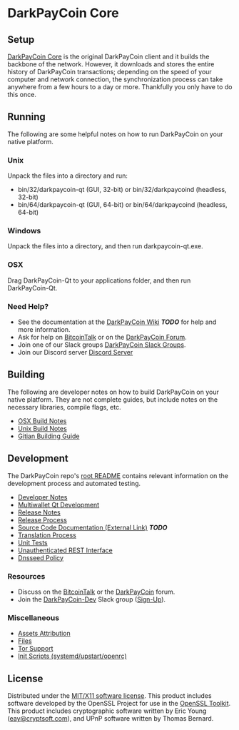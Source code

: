 DarkPayCoin Core
=====================

Setup
---------------------
[DarkPayCoin Core](http://darkpaycoin.org/wallet) is the original DarkPayCoin client and it builds the backbone of the network. However, it downloads and stores the entire history of DarkPayCoin transactions; depending on the speed of your computer and network connection, the synchronization process can take anywhere from a few hours to a day or more. Thankfully you only have to do this once.

Running
---------------------
The following are some helpful notes on how to run DarkPayCoin on your native platform.

### Unix

Unpack the files into a directory and run:

- bin/32/darkpaycoin-qt (GUI, 32-bit) or bin/32/darkpaycoind (headless, 32-bit)
- bin/64/darkpaycoin-qt (GUI, 64-bit) or bin/64/darkpaycoind (headless, 64-bit)

### Windows

Unpack the files into a directory, and then run darkpaycoin-qt.exe.

### OSX

Drag DarkPayCoin-Qt to your applications folder, and then run DarkPayCoin-Qt.

### Need Help?

* See the documentation at the [DarkPayCoin Wiki](https://en.bitcoin.it/wiki/Main_Page) ***TODO***
for help and more information.
* Ask for help on [BitcoinTalk](https://bitcointalk.org/index.php?topic=1262920.0) or on the [DarkPayCoin Forum](http://forum.darkpaycoin.org/).
* Join one of our Slack groups [DarkPayCoin Slack Groups](https://darkpaycoin.org/slack-logins/).
* Join our Discord server [Discord Server](https://discord.gg/dTRhamf)

Building
---------------------
The following are developer notes on how to build DarkPayCoin on your native platform. They are not complete guides, but include notes on the necessary libraries, compile flags, etc.

- [OSX Build Notes](build-osx.md)
- [Unix Build Notes](build-unix.md)
- [Gitian Building Guide](gitian-building.md)

Development
---------------------
The DarkPayCoin repo's [root README](https://github.com/DarkPayCoin/DarkPayCoin/blob/master/README.md) contains relevant information on the development process and automated testing.

- [Developer Notes](developer-notes.md)
- [Multiwallet Qt Development](multiwallet-qt.md)
- [Release Notes](release-notes.md)
- [Release Process](release-process.md)
- [Source Code Documentation (External Link)](https://dev.visucore.com/bitcoin/doxygen/) ***TODO***
- [Translation Process](translation_process.md)
- [Unit Tests](unit-tests.md)
- [Unauthenticated REST Interface](REST-interface.md)
- [Dnsseed Policy](dnsseed-policy.md)

### Resources

* Discuss on the [BitcoinTalk](https://bitcointalk.org/index.php?topic=1262920.0) or the [DarkPayCoin](http://forum.darkpaycoin.org/) forum.
* Join the [DarkPayCoin-Dev](https://darkpaycoin-dev.slack.com/) Slack group ([Sign-Up](https://darkpaycoin-dev.herokuapp.com/)).

### Miscellaneous
- [Assets Attribution](assets-attribution.md)
- [Files](files.md)
- [Tor Support](tor.md)
- [Init Scripts (systemd/upstart/openrc)](init.md)

License
---------------------
Distributed under the [MIT/X11 software license](http://www.opensource.org/licenses/mit-license.php).
This product includes software developed by the OpenSSL Project for use in the [OpenSSL Toolkit](https://www.openssl.org/). This product includes
cryptographic software written by Eric Young ([eay@cryptsoft.com](mailto:eay@cryptsoft.com)), and UPnP software written by Thomas Bernard.

